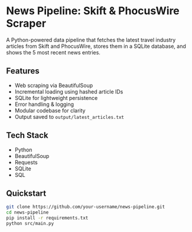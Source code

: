 # News Pipeline: Skift & PhocusWire Scraper

A Python-powered data pipeline that fetches the latest travel industry articles from Skift and PhocusWire, 
stores them in a SQLite database, and shows the 5 most recent news entries.

## Features
- Web scraping via BeautifulSoup
- Incremental loading using hashed article IDs
- SQLite for lightweight persistence
- Error handling & logging
- Modular codebase for clarity
- Output saved to `output/latest_articles.txt`

## Tech Stack
- Python
- BeautifulSoup
- Requests
- SQLite
- SQL

## Quickstart
```bash
git clone https://github.com/your-username/news-pipeline.git
cd news-pipeline
pip install -r requirements.txt
python src/main.py

